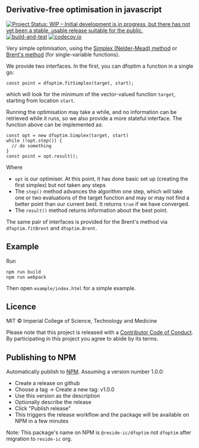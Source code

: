 ## Derivative-free optimisation in javascript

[![Project Status: WIP – Initial development is in progress, but there has not yet been a stable, usable release suitable for the public.](https://www.repostatus.org/badges/latest/wip.svg)](https://www.repostatus.org/#wip)
[![build-and-test](https://github.com/reside-ic/dfoptim/actions/workflows/ci.yml/badge.svg)](https://github.com/reside-ic/dfoptim/actions/workflows/ci.yml)
[![codecov.io](https://codecov.io/github/reside-ic/dfoptim/coverage.svg?branch=main)](https://codecov.io/github/reside-ic/dfoptim?branch=main)

Very simple optimisation, using the [Simplex (Nelder-Mead) method](https://en.wikipedia.org/wiki/Nelder%E2%80%93Mead_method) or [Brent's method](https://github.com/osveliz/numerical-veliz/wiki/Brent's-Minimization-Method) (for single-variable functions).

We provide two interfaces. In the first, you can dfoptim a function in a single go:

```
const point = dfoptim.fitSimplex(target, start);
```

which will look for the minimum of the vector-valued function `target`, starting from location `start`.

Running the optimisation may take a while, and no information can be retrieved while it runs, so we also provide a more stateful interface. The function above can be implemented as:

```
const opt = new dfoptim.Simplex(target, start)
while (!opt.step()) {
  // do something
}
const point = opt.result();
```

Where

* `opt` is our optimiser. At this point, it has done basic set up (creating the first simplex) but not taken any steps
* The `step()` method advances the algorithm one step, which will take one or two evaluations of the target function and may or may not find a better point than our current best. It returns `true` if we have converged.
* The `result()` method returns information about the best point.

The same pair of interfaces is provided for the Brent's method via `dfoptim.fitBrent` and `dfoptim.Brent`.

## Example

Run

```
npm run build
npm run webpack
```

Then open `example/index.html` for a simple example.

## Licence

MIT © Imperial College of Science, Technology and Medicine

Please note that this project is released with a [Contributor Code of Conduct](CONDUCT.md). By participating in this project you agree to abide by its terms.

## Publishing to NPM

Automatically publish to [NPM](https://www.npmjs.com). Assuming a version number 1.0.0:

* Create a release on github
* Choose a tag -> Create a new tag: v1.0.0
* Use this version as the description
* Optionally describe the release
* Click "Publish release"
* This triggers the release workflow and the package will be available on NPM in a few minutes

Note: This package's name on NPM is `@reside-ic/dfoptim` not `dfoptim` after migration to `reside-ic` org.
